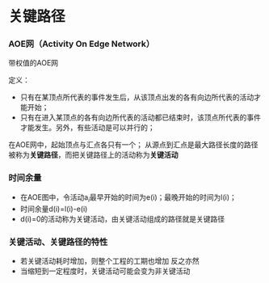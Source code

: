 # 关键路径

### AOE网（Activity On Edge Network）
带权值的AOE网

定义：
- 只有在某顶点所代表的事件发生后，从该顶点出发的各有向边所代表的活动才能开始；
- 只有在进入某顶点的各有向边所代表的活动都已结束时，该顶点所代表的事件才能发生。另外，有些活动是可以并行的；

在AOE网中，起始顶点与汇点各只有一个；
从源点到汇点是最大路径长度的路径被称为**关键路径**，而把关键路径上的活动称为**关键活动**


### 时间余量
- 在AOE图中，令活动a$_i$最早开始的时间为e(i)；最晚开始的时间为l(i)；
- 时间余量d(i)=l(i)-e(i)
- d(i)=0的活动称为关键活动，由关键活动组成的路径就是关键路径

### 关键活动、关键路径的特性
- 若关键活动耗时增加，则整个工程的工期也增加
反之亦然
- 当缩短到一定程度时，关键活动可能会变为非关键活动
<!--stackedit_data:
eyJoaXN0b3J5IjpbLTgyMDM2NDcyMiwtMjAwNDA5OTQzOCwtMT
AxMjE4Njg4NywxNjY0Njk5Njg5LDE3MTA0NjU3MTddfQ==
-->